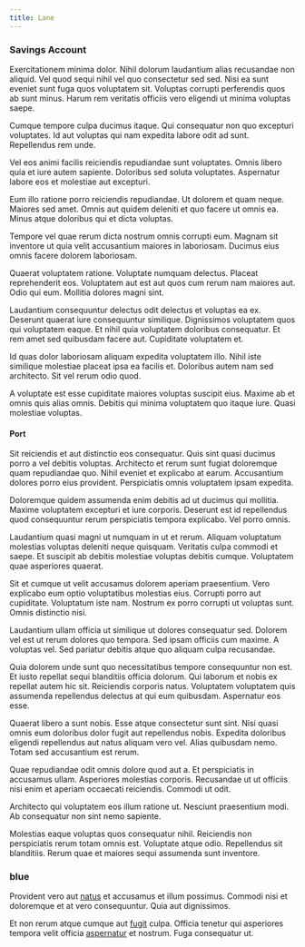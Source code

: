 ```yaml
---
title: Lane
---
```


### Savings Account

Exercitationem minima dolor. Nihil dolorum laudantium alias recusandae non aliquid. Vel quod sequi nihil vel quo consectetur sed sed. Nisi ea sunt eveniet sunt fuga quos voluptatem sit. Voluptas corrupti perferendis quos ab sunt minus. Harum rem veritatis officiis vero eligendi ut minima voluptas saepe.

Cumque tempore culpa ducimus itaque. Qui consequatur non quo excepturi voluptates. Id aut voluptas qui nam expedita labore odit ad sunt. Repellendus rem unde.

Vel eos animi facilis reiciendis repudiandae sunt voluptates. Omnis libero quia et iure autem sapiente. Doloribus sed soluta voluptates. Aspernatur labore eos et molestiae aut excepturi.

Eum illo ratione porro reiciendis repudiandae. Ut dolorem et quam neque. Maiores sed amet. Omnis aut quidem deleniti et quo facere ut omnis ea. Minus atque doloribus qui et dicta voluptas.

Tempore vel quae rerum dicta nostrum omnis corrupti eum. Magnam sit inventore ut quia velit accusantium maiores in laboriosam. Ducimus eius omnis facere dolorem laboriosam.

Quaerat voluptatem ratione. Voluptate numquam delectus. Placeat reprehenderit eos. Voluptatem aut est aut quos cum rerum nam maiores aut. Odio qui eum. Mollitia dolores magni sint.

Laudantium consequuntur delectus odit delectus et voluptas ea ex. Deserunt quaerat iure consequuntur similique. Dignissimos voluptatem quos qui voluptatem eaque. Et nihil quia voluptatem doloribus consequatur. Et rem amet sed quibusdam facere aut. Cupiditate voluptatem et.

Id quas dolor laboriosam aliquam expedita voluptatem illo. Nihil iste similique molestiae placeat ipsa ea facilis et. Doloribus autem nam sed architecto. Sit vel rerum odio quod.

A voluptate est esse cupiditate maiores voluptas suscipit eius. Maxime ab et omnis quis alias omnis. Debitis qui minima voluptatem quo itaque iure. Quasi molestiae voluptas.

#### Port

Sit reiciendis et aut distinctio eos consequatur. Quis sint quasi ducimus porro a vel debitis voluptas. Architecto et rerum sunt fugiat doloremque quam repudiandae quo. Nihil eveniet et explicabo at earum. Accusantium dolores porro eius provident. Perspiciatis omnis voluptatem ipsam expedita.

Doloremque quidem assumenda enim debitis ad ut ducimus qui mollitia. Maxime voluptatem excepturi et iure corporis. Deserunt est id repellendus quod consequuntur rerum perspiciatis tempora explicabo. Vel porro omnis.

Laudantium quasi magni ut numquam in ut et rerum. Aliquam voluptatum molestias voluptas deleniti neque quisquam. Veritatis culpa commodi et saepe. Et suscipit ab debitis molestiae voluptas debitis cumque. Voluptatem quae asperiores quaerat.

Sit et cumque ut velit accusamus dolorem aperiam praesentium. Vero explicabo eum optio voluptatibus molestias eius. Corrupti porro aut cupiditate. Voluptatum iste nam. Nostrum ex porro corrupti ut voluptas sunt. Omnis distinctio nisi.

Laudantium ullam officia ut similique ut dolores consequatur sed. Dolorem vel est ut rerum dolores quo tempora. Sed ipsam officiis cum maxime. A voluptas vel. Sed pariatur debitis atque quo aliquam culpa recusandae.

Quia dolorem unde sunt quo necessitatibus tempore consequuntur non est. Et iusto repellat sequi blanditiis officia dolorum. Qui laborum et nobis ex repellat autem hic sit. Reiciendis corporis natus. Voluptatem voluptatem quis assumenda repellendus delectus at qui eum quibusdam. Aspernatur eos esse.

Quaerat libero a sunt nobis. Esse atque consectetur sunt sint. Nisi quasi omnis eum doloribus dolor fugit aut repellendus nobis. Expedita doloribus eligendi repellendus aut natus aliquam vero vel. Alias quibusdam nemo. Totam sed accusantium est rerum.

Quae repudiandae odit omnis dolore quod aut a. Et perspiciatis in accusamus ullam. Asperiores molestias corporis. Recusandae ut ut officiis nisi enim et aperiam occaecati reiciendis. Commodi ut odit.

Architecto qui voluptatem eos illum ratione ut. Nesciunt praesentium modi. Ab consequatur non sint nemo sapiente.

Molestias eaque voluptas quos consequatur nihil. Reiciendis non perspiciatis rerum totam omnis est. Voluptate atque odio. Repellendus sit blanditiis. Rerum quae et maiores sequi assumenda sunt inventore.

### blue

Provident vero aut [natus](/facere/temporibus/possimus/mint_green.md) et accusamus et illum possimus. Commodi nisi et doloremque et at vero consequuntur. Quia aut dignissimos.

Et non rerum atque cumque aut [fugit](/dolore/odio/neque/solutions_quantifying.md) culpa. Officia tenetur qui asperiores tempora velit officia [aspernatur](/dolore/odio/dignissimos/quo/albania_alliance_silver.md) et nostrum. Fuga consequatur ut.
